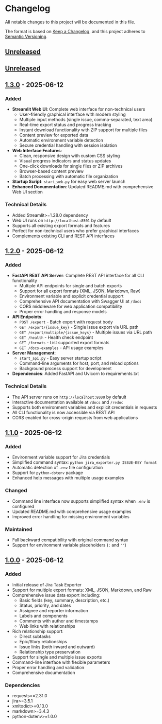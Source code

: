# Changelog

All notable changes to this project will be documented in this file.

The format is based on [Keep a Changelog](https://keepachangelog.com/en/1.0.0/),
and this project adheres to [Semantic Versioning](https://semver.org/spec/v2.0.0.html).

## [Unreleased]

## [Unreleased]

## [1.3.0] - 2025-06-12

### Added

- **Streamlit Web UI**: Complete web interface for non-technical users
  - User-friendly graphical interface with modern styling
  - Multiple input methods (single issue, comma-separated, text area)
  - Real-time export status and progress tracking
  - Instant download functionality with ZIP support for multiple files
  - Content preview for exported data
  - Automatic environment variable detection
  - Secure credential handling with session isolation
- **Web Interface Features**:
  - Clean, responsive design with custom CSS styling
  - Visual progress indicators and status updates
  - One-click downloads for single files or ZIP archives
  - Browser-based content preview
  - Batch processing with automatic file organization
- **Startup Script**: `start_web.py` for easy web server launch
- **Enhanced Documentation**: Updated README.md with comprehensive Web UI section

### Technical Details

- Added Streamlit>=1.28.0 dependency
- Web UI runs on `http://localhost:8501` by default
- Supports all existing export formats and features
- Perfect for non-technical users who prefer graphical interfaces
- Complements existing CLI and REST API interfaces

## [1.2.0] - 2025-06-12

### Added

- **FastAPI REST API Server**: Complete REST API interface for all CLI functionality
  - Multiple API endpoints for single and batch exports
  - Support for all export formats (XML, JSON, Markdown, Raw)
  - Environment variable and explicit credential support
  - Comprehensive API documentation with Swagger UI at `/docs`
  - CORS middleware for web application compatibility
  - Proper error handling and response models
- **API Endpoints**:
  - `POST /export` - Batch export with request body
  - `GET /export/{issue_key}` - Single issue export via URL path
  - `GET /export/multiple/{issue_keys}` - Multiple issues via URL path
  - `GET /health` - Health check endpoint
  - `GET /formats` - List supported export formats
  - `GET /docs-examples` - API usage examples
- **Server Management**:
  - `start_api.py` - Easy server startup script
  - Command-line arguments for host, port, and reload options
  - Background process support for development
- **Dependencies**: Added FastAPI and Uvicorn to requirements.txt

### Technical Details

- The API server runs on `http://localhost:8000` by default
- Interactive documentation available at `/docs` and `/redoc`
- Supports both environment variables and explicit credentials in requests
- All CLI functionality is now accessible via REST API
- CORS enabled for cross-origin requests from web applications

## [1.1.0] - 2025-06-12

### Added

- Environment variable support for Jira credentials
- Simplified command syntax: `python jira_exporter.py ISSUE-KEY format`
- Automatic detection of `.env` file configuration
- Support for `python-dotenv` package
- Enhanced help messages with multiple usage examples

### Changed

- Command line interface now supports simplified syntax when `.env` is configured
- Updated README.md with comprehensive usage examples
- Improved error handling for missing environment variables

### Maintained

- Full backward compatibility with original command syntax
- Support for environment variable placeholders (`:` and `""`)

## [1.0.0] - 2025-06-12

### Added

- Initial release of Jira Task Exporter
- Support for multiple export formats: XML, JSON, Markdown, and Raw
- Comprehensive issue data export including:
  - Basic fields (key, summary, description, etc.)
  - Status, priority, and dates
  - Assignee and reporter information
  - Labels and components
  - Comments with author and timestamps
  - Web links with relationships
- Rich relationship support:
  - Direct subtasks
  - Epic/Story relationships
  - Issue links (both inward and outward)
  - Relationship type preservation
- Support for single and multiple issue exports
- Command-line interface with flexible parameters
- Proper error handling and validation
- Comprehensive documentation

### Dependencies

- requests>=2.31.0
- jira>=3.5.1
- xmltodict>=0.13.0
- markdown>=3.4.3
- python-dotenv>=1.0.0

[Unreleased]: https://github.com/kpapap/jira-tasks-export/compare/v1.1.0...HEAD
[1.3.0]: https://github.com/kpapap/jira-tasks-export/compare/v1.2.0...v1.3.0
[1.2.0]: https://github.com/kpapap/jira-tasks-export/compare/v1.1.0...v1.2.0
[1.1.0]: https://github.com/kpapap/jira-tasks-export/compare/v1.0.0...v1.1.0
[1.0.0]: https://github.com/kpapap/jira-tasks-export/releases/tag/v1.0.0

